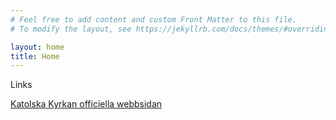 ```yaml
---
# Feel free to add content and custom Front Matter to this file.
# To modify the layout, see https://jekyllrb.com/docs/themes/#overriding-theme-defaults

layout: home
title: Home
---
```


Links

[Katolska Kyrkan officiella webbsidan](https://www.katolskakyrkan.se/)



